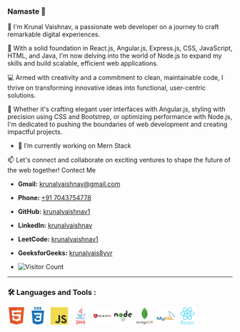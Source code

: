 ### Namaste :pray:

👋 I'm Krunal Vaishnav, a passionate web developer on a journey to craft remarkable digital experiences.


🚀 With a solid foundation in React.js, Angular.js, Express.js, CSS, JavaScript, HTML, and Java, I'm now delving into the world of Node.js to expand my skills and build scalable, efficient web applications.

💻 Armed with creativity and a commitment to clean, maintainable code, I thrive on transforming innovative ideas into functional, user-centric solutions.

🌟 Whether it's crafting elegant user interfaces with Angular.js, styling with precision using CSS and Bootstrep, or optimizing performance with Node.js, I'm dedicated to pushing the boundaries of web development and creating impactful projects.

- 🔭 I’m currently working on Mern Stack

📫 Let's connect and collaborate on exciting ventures to shape the future of the web together!
Contect Me

- **Gmail:** [krunalvaishnav@gmail.com](mailto:krunalvaishnav@gmail.com)
- **Phone:** [+91 7043754778](tel:+7043754778)
- **GitHub:** [krunalvaishnav1](https://github.com/krunalvaishnav1)
- **LinkedIn:** [krunalvaishnav](https://www.linkedin.com/in/krunalvaishnav/)
- **LeetCode:** [krunalvaishnav1](https://leetcode.com/u/krunalvaishnav1/)
- **GeeksforGeeks:** [krunalvais8yvr](https://www.geeksforgeeks.org/user/krunalvais8yvr/)




- ![Visitor Count](https://komarev.com/ghpvc/?username=krunalvaishnav1&color=brightgreen)


---

### :hammer_and_wrench: Languages and Tools :
<div>
  <img src="https://github.com/devicons/devicon/blob/master/icons/html5/html5-original.svg" title="HTML5" alt="HTML" width="40" height="40"/>&nbsp;
  <img src="https://github.com/devicons/devicon/blob/master/icons/css3/css3-plain-wordmark.svg"  title="CSS3" alt="CSS" width="40" height="40"/>&nbsp;
  <img src="https://github.com/devicons/devicon/blob/master/icons/javascript/javascript-original.svg" title="JavaScript" alt="JavaScript" width="40" height="40"/>&nbsp;
  <img src="https://github.com/devicons/devicon/blob/master/icons/java/java-original-wordmark.svg" title="Java" alt="Java" width="40" height="40"/>&nbsp;
  <img src="https://github.com/devicons/devicon/blob/master/icons/angularjs/angularjs-original-wordmark.svg" title="AngularJs" alt="AngularJs" width="40" height="40"/>&nbsp;
  <img src="https://github.com/devicons/devicon/blob/master/icons/nodejs/nodejs-original-wordmark.svg" title="NodeJS" alt="NodeJS" width="40" height="40"/>&nbsp;
  <img src="https://github.com/devicons/devicon/blob/master/icons/mongodb/mongodb-original-wordmark.svg" title="MongoDB" alt="MongoDB" width="40" height="40"/>&nbsp;
  <img src="https://github.com/devicons/devicon/blob/master/icons/mysql/mysql-original-wordmark.svg" title="MySQL"  alt="MySQL" width="40" height="40"/>&nbsp;
  <img src="https://github.com/devicons/devicon/blob/master/icons/react/react-original-wordmark.svg" title="React" alt="React" width="40" height="40"/>&nbsp;
</div>

